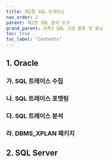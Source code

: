 ```yaml
---
title: 제2절 SQL 트레이스
nav_order: 2
parent: 제2장 SQL 분석 도구
grand_parent: 과목3 SQL 고급 활용 및 튜닝
toc: true
toc_label: "Contents"
---
```


## 1. Oracle

### 가. SQL 트레이스 수집

### 나. SQL 트레이스 포맷팅

### 다. SQL 트레이스 분석

### 라. DBMS_XPLAN 패키지

## 2. SQL Server

